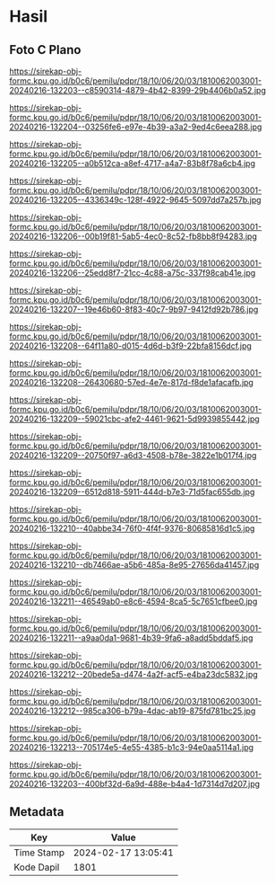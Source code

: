 # Hasil

## Foto C Plano

https://sirekap-obj-formc.kpu.go.id/b0c6/pemilu/pdpr/18/10/06/20/03/1810062003001-20240216-132203--c8590314-4879-4b42-8399-29b4406b0a52.jpg

https://sirekap-obj-formc.kpu.go.id/b0c6/pemilu/pdpr/18/10/06/20/03/1810062003001-20240216-132204--03256fe6-e97e-4b39-a3a2-9ed4c6eea288.jpg

https://sirekap-obj-formc.kpu.go.id/b0c6/pemilu/pdpr/18/10/06/20/03/1810062003001-20240216-132205--a0b512ca-a8ef-4717-a4a7-83b8f78a6cb4.jpg

https://sirekap-obj-formc.kpu.go.id/b0c6/pemilu/pdpr/18/10/06/20/03/1810062003001-20240216-132205--4336349c-128f-4922-9645-5097dd7a257b.jpg

https://sirekap-obj-formc.kpu.go.id/b0c6/pemilu/pdpr/18/10/06/20/03/1810062003001-20240216-132206--00b19f81-5ab5-4ec0-8c52-fb8bb8f94283.jpg

https://sirekap-obj-formc.kpu.go.id/b0c6/pemilu/pdpr/18/10/06/20/03/1810062003001-20240216-132206--25edd8f7-21cc-4c88-a75c-337f98cab41e.jpg

https://sirekap-obj-formc.kpu.go.id/b0c6/pemilu/pdpr/18/10/06/20/03/1810062003001-20240216-132207--19e46b60-8f83-40c7-9b97-9412fd92b786.jpg

https://sirekap-obj-formc.kpu.go.id/b0c6/pemilu/pdpr/18/10/06/20/03/1810062003001-20240216-132208--64f11a80-d015-4d6d-b3f9-22bfa8156dcf.jpg

https://sirekap-obj-formc.kpu.go.id/b0c6/pemilu/pdpr/18/10/06/20/03/1810062003001-20240216-132208--26430680-57ed-4e7e-817d-f8de1afacafb.jpg

https://sirekap-obj-formc.kpu.go.id/b0c6/pemilu/pdpr/18/10/06/20/03/1810062003001-20240216-132209--59021cbc-afe2-4461-9621-5d9939855442.jpg

https://sirekap-obj-formc.kpu.go.id/b0c6/pemilu/pdpr/18/10/06/20/03/1810062003001-20240216-132209--20750f97-a6d3-4508-b78e-3822e1b017f4.jpg

https://sirekap-obj-formc.kpu.go.id/b0c6/pemilu/pdpr/18/10/06/20/03/1810062003001-20240216-132209--6512d818-5911-444d-b7e3-71d5fac655db.jpg

https://sirekap-obj-formc.kpu.go.id/b0c6/pemilu/pdpr/18/10/06/20/03/1810062003001-20240216-132210--40abbe34-76f0-4f4f-9376-80685816d1c5.jpg

https://sirekap-obj-formc.kpu.go.id/b0c6/pemilu/pdpr/18/10/06/20/03/1810062003001-20240216-132210--db7466ae-a5b6-485a-8e95-27656da41457.jpg

https://sirekap-obj-formc.kpu.go.id/b0c6/pemilu/pdpr/18/10/06/20/03/1810062003001-20240216-132211--46549ab0-e8c6-4594-8ca5-5c7651cfbee0.jpg

https://sirekap-obj-formc.kpu.go.id/b0c6/pemilu/pdpr/18/10/06/20/03/1810062003001-20240216-132211--a9aa0da1-9681-4b39-9fa6-a8add5bddaf5.jpg

https://sirekap-obj-formc.kpu.go.id/b0c6/pemilu/pdpr/18/10/06/20/03/1810062003001-20240216-132212--20bede5a-d474-4a2f-acf5-e4ba23dc5832.jpg

https://sirekap-obj-formc.kpu.go.id/b0c6/pemilu/pdpr/18/10/06/20/03/1810062003001-20240216-132212--985ca306-b79a-4dac-ab19-875fd781bc25.jpg

https://sirekap-obj-formc.kpu.go.id/b0c6/pemilu/pdpr/18/10/06/20/03/1810062003001-20240216-132213--705174e5-4e55-4385-b1c3-94e0aa5114a1.jpg

https://sirekap-obj-formc.kpu.go.id/b0c6/pemilu/pdpr/18/10/06/20/03/1810062003001-20240216-132203--400bf32d-6a9d-488e-b4a4-1d7314d7d207.jpg


## Metadata

| Key        | Value               |
| ---------- | ------------------- |
| Time Stamp | 2024-02-17 13:05:41 |
| Kode Dapil | 1801                |




